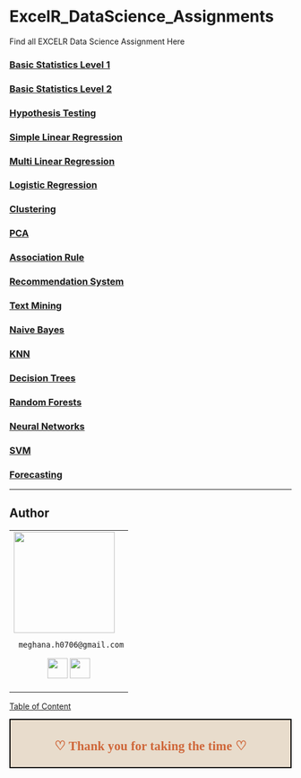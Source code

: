 # ExcelR_DataScience_Assignments
Find all EXCELR Data Science Assignment Here

### [Basic Statistics Level 1](https://github.com/MeghanaH0706/ExcelR_DataScience_Assignments/tree/main/Basic%20Statistics_Level%201)

### [Basic Statistics Level 2](https://github.com/MeghanaH0706/ExcelR_DataScience_Assignments/tree/main/Basic%20Statistics_Level%202)

### [Hypothesis Testing](https://github.com/MeghanaH0706/ExcelR_DataScience_Assignments/tree/main/Hypothesis%20Testing)

### [Simple Linear Regression](https://github.com/MeghanaH0706/ExcelR_DataScience_Assignments/tree/main/Simple%20Linear%20Regression)

### [Multi Linear Regression](https://github.com/MeghanaH0706/ExcelR_DataScience_Assignments/tree/main/Multi%20Linear%20Regression)

### [Logistic Regression](https://github.com/MeghanaH0706/ExcelR_DataScience_Assignments/tree/main/Logistic%20Regression)

### [Clustering](https://github.com/MeghanaH0706/ExcelR_DataScience_Assignments/tree/main/Clustering)

### [PCA](https://github.com/MeghanaH0706/ExcelR_DataScience_Assignments/tree/main/PCA)

### [Association Rule](https://github.com/MeghanaH0706/ExcelR_DataScience_Assignments/tree/main/Association%20Rules)

### [Recommendation System](https://github.com/MeghanaH0706/ExcelR_DataScience_Assignments/tree/main/Recommendation%20System)

### [Text Mining](https://github.com/MeghanaH0706/ExcelR_DataScience_Assignments/tree/main/Text%20mining)

### [Naive Bayes](https://github.com/MeghanaH0706/ExcelR_DataScience_Assignments/tree/main/Naive%20Bayes)

### [KNN](https://github.com/MeghanaH0706/ExcelR_DataScience_Assignments/tree/main/KNN)

### [Decision Trees](https://github.com/MeghanaH0706/ExcelR_DataScience_Assignments/tree/main/Decision%20Trees)

### [Random Forests](https://github.com/MeghanaH0706/ExcelR_DataScience_Assignments/tree/main/Random%20Forests)

### [Neural Networks](https://github.com/MeghanaH0706/ExcelR_DataScience_Assignments/tree/main/Neural%20Networks)

### [SVM](https://github.com/MeghanaH0706/ExcelR_DataScience_Assignments/tree/main/Support%20Vector%20Machines)

### [Forecasting](https://github.com/MeghanaH0706/ExcelR_DataScience_Assignments/tree/main/Forecasting)

___

## Author

<table>
<tr>
<td>
     <img src="https://avatars.githubusercontent.com/u/121274896?s=96&v=4" width="180"/>

     meghana.h0706@gmail.com

<p align="center">
<a href = "https://github.com/MeghanaH0706"><img src = "http://www.iconninja.com/files/241/825/211/round-collaboration-social-github-code-circle-network-icon.svg" width="36" height = "36"/></a>
<a href = "https://www.linkedin.com/in/contactmeghana"><img src = "http://www.iconninja.com/files/863/607/751/network-linkedin-social-connection-circular-circle-media-icon.svg" width="36" height="36"/></a>
</p>
</td>
</tr> 
  </table>

[Table of Content](#0.1)

<div style="display:fill;
            border-radius: false;
            border-style: solid;
            border-color:#000000;
            border-style: false;
            border-width: 2px;
            color:#CF673A;
            font-size:15px;
            font-family: Georgia;
            background-color:#E8DCCC;
            text-align:center;
            letter-spacing:0.1px;
            padding: 0.1em;">

**<h2>♡ Thank you for taking the time ♡**
